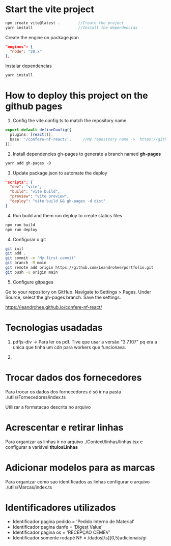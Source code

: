 # Start the vite project

```ts
npm create vite@latest .        //Create the project 
yarn install                    //Install the dependencias
```

Create the engine on package.json

```json
"engines": {
  "node": "20.x"
},
```

Instalar dependencias

```bash
yarn install
```

# How to deploy this project on the github pages

1. Config the vite.config.ts to match the repository name
```ts
export default defineConfig({
  plugins: [react()],
  base: '/confere-nf-react/',     //My repository name ->  https://github.com/Leandrohee/confere-nf-react
});
```

2. Install dependencies gh-pages to generate a branch named **gh-pages**
```ts
yarn add gh-pages -D
``` 

3. Update package.json to automate the deploy
```json
"scripts": {
  "dev": "vite",
  "build": "vite build",
  "preview": "vite preview",
  "deploy": "vite build && gh-pages -d dist"
}
```

4. Run build and them run deploy to create statics files
```bash
npm run build
npm run deploy
```

4. Configurar o git

```bash
git init
git add .
git commit -m "My first commit"
git branch -M main
git remote add origin https://github.com/Leandrohee/portfolio.git
git push -u origin main
```

5. Configure gitpages

Go to your repository on GitHub.
Navigate to Settings > Pages.
Under Source, select the gh-pages branch.
Save the settings.

https://leandrohee.github.io/confere-nf-react/


# Tecnologias usadadas

1. pdfjs-div -> Para ler os pdf. Tive que usar a versão "3.7.107" pq era a unica que tinha um cdn para workers que funcionava.

2. 


# Trocar dados dos fornecedores

Para trocar os dados dos fornecedores é só ir na pasta ./utils/Fornecedores/index.ts

Utilizar a formatacao descrita no arquivo

# Acrescentar e retirar linhas

Para organizar as linhas ir no arquivo ./Context/linhas/linhas.tsx e configurar a variável **titulosLinhas**

# Adicionar modelos para as marcas 

Para organizar como sao identificados as linhas configurar o arquivo ./utils/Marcas/index.ts

# Identificadores utilizados

- Identificador pagina pedido = 'Pedido Interno de Material'
- Identificador pagina danfe = 'Digest Value'  
- Identificador pagina os = 'RECEPÇÃO CEMEV' 
- Identificador somente rodapé NF = /dados[\s]{0,5}adicionais/gi